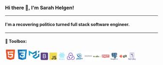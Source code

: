### Hi there 👋, I'm Sarah Helgen!

---

#### I'm a recovering politico turned full stack software engineer. 

---

####  🧰 Toolbox:

<img src="https://github.com/devicons/devicon/blob/master/icons/html5/html5-original.svg" alt="HTML5 Logo" width="35" height="35" /> <img src="https://github.com/devicons/devicon/blob/master/icons/css3/css3-original.svg" alt="CSS Logo" width="35" height="35" /> <img src="https://github.com/devicons/devicon/blob/master/icons/materialui/materialui-original.svg" alt="Material UI Logo" width="35" height="35" /> <img src="https://github.com/devicons/devicon/blob/master/icons/bootstrap/bootstrap-plain.svg" alt="Bootstrap Logo" width="25" height="25" /> <img src="https://github.com/devicons/devicon/blob/master/icons/javascript/javascript-original.svg" alt="JavaScript Logo" width="25" height ="25"/> <img src="https://github.com/devicons/devicon/blob/master/icons/react/react-original-wordmark.svg" alt="React Logo" width="25" height="25" /> <img src="https://github.com/devicons/devicon/blob/master/icons/redux/redux-original.svg" alt="Redux Logo" width="25" height="25" /> <img src="https://github.com/devicons/devicon/blob/master/icons/jquery/jquery-plain-wordmark.svg" alt="jQuery Logo" width="25" height="25" /> <img src="https://github.com/devicons/devicon/blob/master/icons/express/express-original-wordmark.svg" alt="Express Logo" width="25" height="25" /> <img src="https://github.com/devicons/devicon/blob/master/icons/nodejs/nodejs-original-wordmark.svg" alt="Node.js Logo" width="25" height="25" /> <img src="https://github.com/devicons/devicon/blob/master/icons/npm/npm-original-wordmark.svg" alt="NPM Logo" width="25" height="25" /> <img src="https://github.com/devicons/devicon/blob/master/icons/postgresql/postgresql-original-wordmark.svg" alt="Postgresql Logo" width="25" height="25" /> <img src="https://github.com/devicons/devicon/blob/master/icons/git/git-original-wordmark.svg" alt="Git Logo" width="25" height="25" /> <img src="https://github.com/devicons/devicon/blob/master/icons/heroku/heroku-original-wordmark.svg" alt="Heroku Logo" width="25" height="25" />







<!--
**sarahhelgen/sarahhelgen** is a ✨ _special_ ✨ repository because its `README.md` (this file) appears on your GitHub profile.

Here are some ideas to get you started:

- 🔭 I’m currently working on ...
- 🌱 I’m currently learning ...
- 👯 I’m looking to collaborate on ...
- 🤔 I’m looking for help with ...
- 💬 Ask me about ...
- 📫 How to reach me: ...
- 😄 Pronouns: ...
- ⚡ Fun fact: ...
-->

